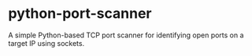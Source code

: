 # python-port-scanner
A simple Python-based TCP port scanner for identifying open ports on a target IP using sockets.
